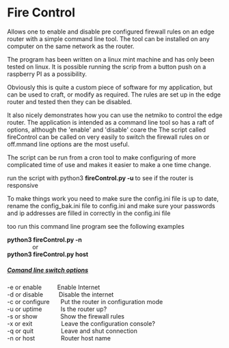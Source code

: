 <h1>Fire Control</h1>
<style>
p {indent-text: 0em;}
</style>

Allows one to enable and disable pre configured firewall rules on an edge router with a simple command line tool.
The tool can be installed on any computer on the same network as the router. 

The program has been written on a linux mint machine and has only been tested on linux.
It is possible running the scrip from a button push on a raspberry PI as a possibility. 

Obviously this is quite a custom piece of software for my application, but can be used to craft, or modify as required. 
The rules are set up in the edge router and tested then they can be disabled.

It also nicely demonstrates how you can use the netmiko to control the edge router.
The application is intended as a command line tool so has a raft of options, although the 'enable' and 'disable' coare the 
The script called fireControl can be called on very easily to switch the firewall rules on or off.mmand line options are the most useful.

The script can be run from a cron tool to make configuring of more complicated time of use and makes it easier to make a one time change.

run the script with python3 <b>fireControl.py -u </b> to see if the router is responsive

To make things work you need to make sure the config.ini file is up to date, rename the config_bak.ini file to config.ini and make sure your passwords and ip addresses are filled in correctly in the config.ini file
  
too run this command line program see the following examples
  
  <b>python3 fireControl.py -n</b> 
          <br>   &nbsp;&nbsp;&nbsp;&nbsp;&nbsp;&nbsp;&nbsp; &nbsp;&nbsp;&nbsp;&nbsp;&nbsp;&nbsp;  or<br>
  <b>python3 fireControl.py host</b>
<h5><u>Comand line switch options</u></h5>  


-e or enable   &emsp;&ensp;&nbsp;&nbsp;   Enable Internet <br>
-d or disable   &emsp; &ensp;&nbsp; Disable the internet   
-c or configure &emsp;&nbsp;  Put the router in configuration mode <br>
-u or uptime   &emsp; &emsp;&nbsp;   Is the router up? <br>
-s or show    &emsp;&emsp;  &emsp;   Show the firewall rules<br> 
-x or exit    &emsp; &emsp;&emsp;&emsp;   Leave the configuration console?<br> 
-q or quit    &emsp; &emsp;&emsp;&ensp;&nbsp;   Leave and shut connection<br>
-n or host    &emsp; &emsp;&emsp;&ensp;   Router host name<br>

